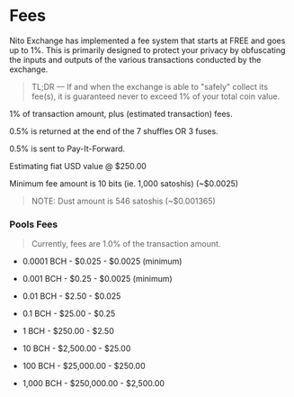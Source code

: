 # Fees

Nito Exchange has implemented a fee system that starts at FREE and goes up to 1%. This is primarily designed to protect your privacy by obfuscating the inputs and outputs of the various transactions conducted by the exchange.

> TL;DR — If and when the exchange is able to "safely" collect its fee(s), it is guaranteed never to exceed 1% of your total coin value.

1% of transaction amount, plus (estimated transaction) fees.

0.5% is returned at the end of the 7 shuffles OR 3 fuses.

0.5% is sent to Pay-It-Forward.

Estimating fiat USD value @ $250.00

Minimum fee amount is 10 bits (ie. 1,000 satoshis) (~$0.0025)

> NOTE: Dust amount is 546 satoshis (~$0.001365)

### Pools Fees

> Currently, fees are 1.0% of the transaction amount.

* 0.0001 BCH - $0.025 - $0.0025 (minimum)

* 0.001 BCH - $0.25 - $0.0025 (minimum)

* 0.01 BCH - $2.50 - $0.025

* 0.1 BCH - $25.00 - $0.25

* 1 BCH - $250.00 - $2.50

* 10 BCH - $2,500.00 - $25.00

* 100 BCH - $25,000.00 - $250.00

* 1,000 BCH - $250,000.00 - $2,500.00
